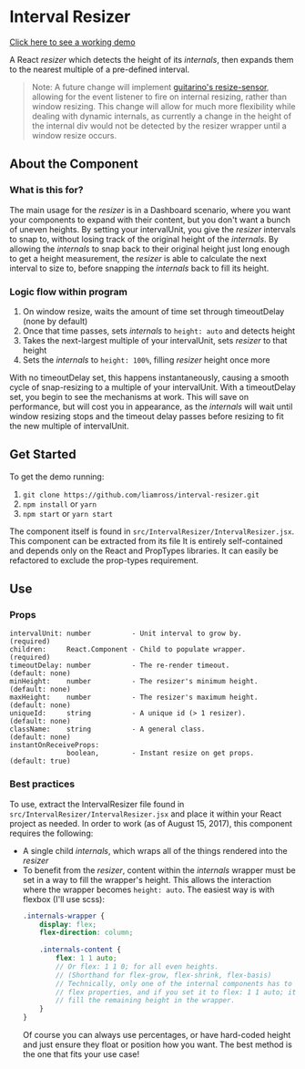 # Interval Resizer

[Click here to see a working demo](https://liamross.github.io/interval-resizer/)

A React *resizer* which detects the height of its *internals*, then expands them
to the nearest multiple of a pre-defined interval.

> Note: A future change will implement
[guitarino's resize-sensor](https://github.com/guitarino/resize-sensor),
allowing for the event listener to fire on internal resizing, rather than window
resizing. This change will allow for much more flexibility while dealing with
dynamic internals, as currently a change in the height of the internal div would
not be detected by the resizer wrapper until a window resize occurs.

## About the Component

### What is this for?
The main usage for the *resizer* is in a Dashboard scenario, where you want your
components to expand with their content, but you don't want a bunch of uneven
heights. By setting your intervalUnit, you give the *resizer* intervals to snap
to, without losing track of the original height of the *internals*. By allowing
the *internals* to snap back to their original height just long enough to get a
height measurement, the *resizer* is able to calculate the next interval to size
to, before snapping the *internals* back to fill its height.

### Logic flow within program
1. On window resize, waits the amount of time set through timeoutDelay (none by
default)
1. Once that time passes, sets *internals* to `height: auto` and detects height
1. Takes the next-largest multiple of your intervalUnit, sets *resizer* to 
that height
1. Sets the *internals* to `height: 100%`, filling *resizer* height once more

With no timeoutDelay set, this happens instantaneously, causing a smooth cycle 
of snap-resizing to a multiple of your intervalUnit. With a timeoutDelay set,
you begin to see the mechanisms at work. This will save on performance, but will
cost you in appearance, as the *internals* will wait until window resizing stops
and the timeout delay passes before resizing to fit the new multiple of
intervalUnit.

## Get Started
To get the demo running:
1. `git clone https://github.com/liamross/interval-resizer.git`
1. `npm install` or `yarn`
1. `npm start` or `yarn start`

The component itself is found in `src/IntervalResizer/IntervalResizer.jsx`. This
component can be extracted from its file It is entirely self-contained and
depends only on the React and PropTypes libraries. It can easily be refactored
to exclude the prop-types requirement.

## Use

### Props

```text
intervalUnit: number          - Unit interval to grow by.     (required)     
children:     React.Component - Child to populate wrapper.    (required)     
timeoutDelay: number          - The re-render timeout.        (default: none)
minHeight:    number          - The resizer's minimum height. (default: none)
maxHeight:    number          - The resizer's maximum height. (default: none)
uniqueId:     string          - A unique id (> 1 resizer).    (default: none)
className:    string          - A general class.              (default: none)
instantOnReceiveProps: 
              boolean,        - Instant resize on get props.  (default: true)
```

### Best practices
To use, extract the IntervalResizer file found in
`src/IntervalResizer/IntervalResizer.jsx` and place it within your React project
as needed. In order to work (as of August 15, 2017), this component requires the
following:
- A single child *internals*, which wraps all of the things rendered into the
*resizer*
- To benefit from the *resizer*, content within the *internals* wrapper must be
set in a way to fill the wrapper's height. This allows the interaction where the
wrapper becomes `height: auto`. The easiest way is with flexbox (I'll use 
scss):  
    ```scss
    .internals-wrapper {
        display: flex;
        flex-direction: column;
        
        .internals-content {
            flex: 1 1 auto; 
            // Or flex: 1 1 0; for all even heights.
            // (Shorthand for flex-grow, flex-shrink, flex-basis)
            // Technically, only one of the internal components has to have any
            // flex properties, and if you set it to flex: 1 1 auto; it will
            // fill the remaining height in the wrapper.
        }
    }
    ```  
    Of course you can always use percentages, or have hard-coded height and just
    ensure they float or position how you want. The best method is the one that
    fits your use case!

